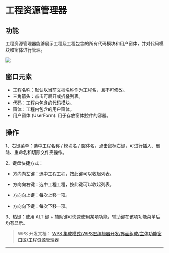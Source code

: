 # 工程资源管理器

## 功能

工程资源管理器能够展示工程及工程包含的所有代码模块和用户窗体，并对代码模块和窗体进行管理。

![](Base64图像/Base64图像29来自_WPS%20集成模式_WPS宏编辑器开发_界面组成_主体功能窗口区_工程资源管理器.png)

## 窗口元素

- 工程名称：默认以当前文档名称作为工程名，且不可修改。
- 三角箭头：点击可展开或折叠列表。
- 代码：工程内包含的代码模块。
- 窗体：工程内包含的用户窗体。
- 用户窗体 (UserForm): 用于存放窗体控件的容器。

## 操作

1、右键菜单：选中工程名称 / 模块名 / 窗体名，点击鼠标右键，可进行插入、删除、重命名和切除文件夹操作。

2、键盘快捷方式：

- 方向向左键：选中工程工程，按此键可以收起列表。

- 方向向右键：选中工程工程，按此键可以收起列表。

- 方向向上键：每次上移一项。

- 方向向下键：每次下移一项。

3、热键：使用 ALT 键 + 辅助键可快速使用某项功能，辅助键在该项功能菜单后均有显示。

> WPS 开发文档： [WPS 集成模式/WPS宏编辑器开发/界面组成/主体功能窗口区/工程资源管理器](https://qn.cache.wpscdn.cn/encs/doc/office_v19/topics/WPS%20%E9%9B%86%E6%88%90%E6%A8%A1%E5%BC%8F/WPS%E5%AE%8F%E7%BC%96%E8%BE%91%E5%99%A8%E5%BC%80%E5%8F%91/%E7%95%8C%E9%9D%A2%E7%BB%84%E6%88%90/%E4%B8%BB%E4%BD%93%E5%8A%9F%E8%83%BD%E7%AA%97%E5%8F%A3%E5%8C%BA/%E5%B7%A5%E7%A8%8B%E8%B5%84%E6%BA%90%E7%AE%A1%E7%90%86%E5%99%A8.html)

------------------------------------------------------------------------
